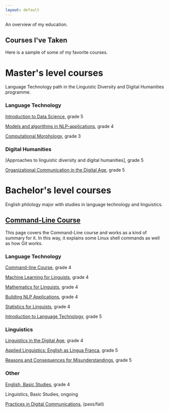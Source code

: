```yaml
---
layout: default
---
```


An overview of my education.
## Courses I've Taken

Here is a sample of some of my favorite courses.

# Master's level courses

Language Technology path in the Linguistic Diversity and Digital Humanities programme.

### Language Technology
[Introduction to Data Science](https://studies.helsinki.fi/courses/cur/hy-CUR-139877212/Introduction_to_Data_Science_HT_), grade 5

[Models and algorithms in NLP-applications](https://courses.helsinki.fi/fi/lda-t3105/124901235), grade 4

[Computational Morphology](https://courses.helsinki.fi/en/lda-t3101/130806562), grade 3

### Digital Humanities

[Approaches to linguistic diversity and digital humanities], grade 5

[Organizational Communication in the Digital Age](https://courses.helsinki.fi/en/GPC-O315/124564272), grade 5

# Bachelor's level courses

English philology major with studies in language technology and linguistics.
## [Command-Line Course](cmdline_course.html)

This page covers the Command-Line course and works as a kind of summary for it. In this way, it explains some Linux shell commands as well as how Git works.

### Language Technology

[Command-line Course](https://courses.helsinki.fi/en/KIK-LG218/126710126), grade 4

[Machine Learning for Linguists](https://courses.helsinki.fi/en/kik-lg210/130394715), grade 4

[Mathematics for Linguists](https://courses.helsinki.fi/en/kik-lg209/125773335), grade 4

[Building NLP Applications](https://courses.helsinki.fi/en/kik-lg211/121228521), grade 4                                                        

[Statistics for Linguists](https://courses.helsinki.fi/en/KIK-LG207/130394615), grade 4

[Introduction to Language Technology](https://courses.helsinki.fi/en/kik-405/124787882), grade 5

### Linguistics

[Linguistics in the Digital Age](https://courses.helsinki.fi/en/lda-3103), grade 4

[Applied Linguistics: English as Lingua Franca](https://courses.helsinki.fi/en/kik-en217/125379765), grade 5

[Reasons and Consequences for Misunderstandings](https://courses.helsinki.fi/en/aykik-408/125298555), grade 5

### Other

[English, Basic Studies](https://courses.helsinki.fi/en/a400490/114693070), grade 4

Linguistics, Basic Studies, ongoing

[Practices in Digital Communications](https://courses.helsinki.fi/en/aypvk-606/123707113), (pass/fail)

